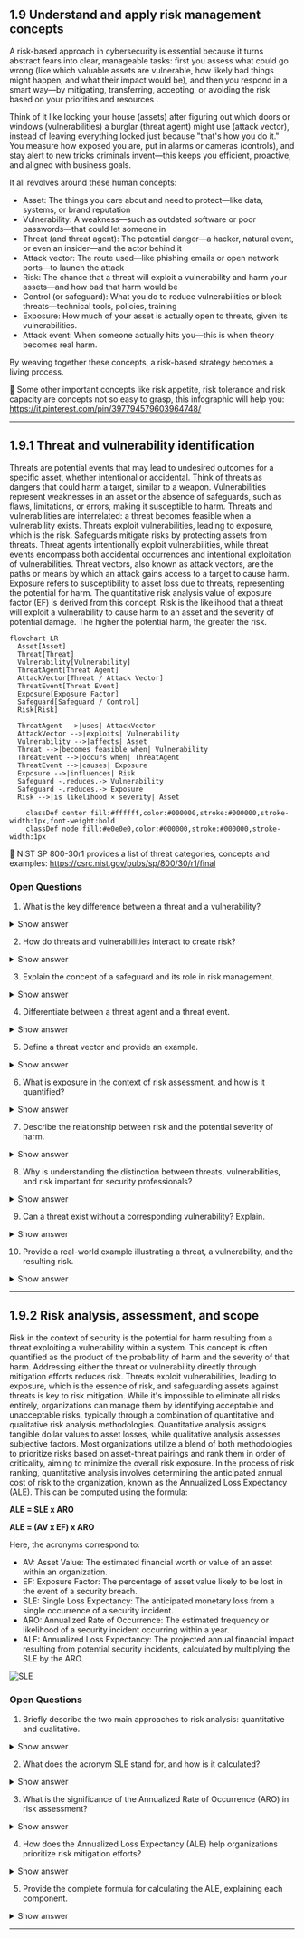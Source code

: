 ## 1.9 Understand and apply risk management concepts ##

A risk-based approach in cybersecurity is essential because it turns abstract fears into clear, manageable tasks: first you assess what could go wrong (like which valuable assets are vulnerable, how likely bad things might happen, and what their impact would be), and then you respond in a smart way—by mitigating, transferring, accepting, or avoiding the risk based on your priorities and resources .

Think of it like locking your house (assets) after figuring out which doors or windows (vulnerabilities) a burglar (threat agent) might use (attack vector), instead of leaving everything locked just because "that's how you do it." You measure how exposed you are, put in alarms or cameras (controls), and stay alert to new tricks criminals invent—this keeps you efficient, proactive, and aligned with business goals.

It all revolves around these human concepts:
- Asset: The things you care about and need to protect—like data, systems, or brand reputation 
- Vulnerability: A weakness—such as outdated software or poor passwords—that could let someone in 
- Threat (and threat agent): The potential danger—a hacker, natural event, or even an insider—and the actor behind it
- Attack vector: The route used—like phishing emails or open network ports—to launch the attack 
- Risk: The chance that a threat will exploit a vulnerability and harm your assets—and how bad that harm would be 
- Control (or safeguard): What you do to reduce vulnerabilities or block threats—technical tools, policies, training 
- Exposure: How much of your asset is actually open to threats, given its vulnerabilities.
- Attack event: When someone actually hits you—this is when theory becomes real harm.

By weaving together these concepts, a risk-based strategy becomes a living process.

:link: Some other important concepts like risk appetite, risk tolerance and risk capacity are concepts not so easy to grasp, this infographic will help you: https://it.pinterest.com/pin/397794579603964748/

---

## 1.9.1 Threat and vulnerability identification ##

Threats are potential events that may lead to undesired outcomes for a specific asset, whether intentional or accidental. Think of threats as dangers that could harm a target, similar to a weapon. Vulnerabilities represent weaknesses in an asset or the absence of safeguards, such as flaws, limitations, or errors, making it susceptible to harm.
Threats and vulnerabilities are interrelated: a threat becomes feasible when a vulnerability exists. Threats exploit vulnerabilities, leading to exposure, which is the risk. Safeguards mitigate risks by protecting assets from threats. Threat agents intentionally exploit vulnerabilities, while threat events encompass both accidental occurrences and intentional exploitation of vulnerabilities. Threat vectors, also known as attack vectors, are the paths or means by which an attack gains access to a target to cause harm.
Exposure refers to susceptibility to asset loss due to threats, representing the potential for harm. The quantitative risk analysis value of exposure factor (EF) is derived from this concept. Risk is the likelihood that a threat will exploit a vulnerability to cause harm to an asset and the severity of potential damage. The higher the potential harm, the greater the risk.

```mermaid
flowchart LR
  Asset[Asset]
  Threat[Threat]
  Vulnerability[Vulnerability]
  ThreatAgent[Threat Agent]
  AttackVector[Threat / Attack Vector]
  ThreatEvent[Threat Event]
  Exposure[Exposure Factor]
  Safeguard[Safeguard / Control]
  Risk[Risk]

  ThreatAgent -->|uses| AttackVector
  AttackVector -->|exploits| Vulnerability
  Vulnerability -->|affects| Asset
  Threat -->|becomes feasible when| Vulnerability
  ThreatEvent -->|occurs when| ThreatAgent
  ThreatEvent -->|causes| Exposure
  Exposure -->|influences| Risk
  Safeguard -.reduces.-> Vulnerability
  Safeguard -.reduces.-> Exposure
  Risk -->|is likelihood × severity| Asset

    classDef center fill:#ffffff,color:#000000,stroke:#000000,stroke-width:1px,font-weight:bold
    classDef node fill:#e0e0e0,color:#000000,stroke:#000000,stroke-width:1px
```

:link: NIST SP 800-30r1 provides a list of threat categories, concepts and examples: https://csrc.nist.gov/pubs/sp/800/30/r1/final

### Open Questions ###
1. What is the key difference between a threat and a vulnerability?
<details>
  <summary>Show answer</summary>
A threat is a potential event that could cause harm, while a vulnerability is a weakness that makes an asset susceptible to that harm.
</details>

2. How do threats and vulnerabilities interact to create risk?
<details>
  <summary>Show answer</summary>
Threats exploit existing vulnerabilities. When a threat successfully utilizes a vulnerability, it leads to risk, which is the likelihood of harm occurring.
</details>

3. Explain the concept of a safeguard and its role in risk management.
<details>
  <summary>Show answer</summary>
A safeguard is a protective measure that mitigates risk by reducing vulnerabilities or neutralizing threats. Examples include firewalls, security cameras, and data encryption.
</details>

4. Differentiate between a threat agent and a threat event.
<details>
  <summary>Show answer</summary>
A threat agent is an entity that intentionally exploits vulnerabilities, like a hacker or malicious software. A threat event encompasses both intentional actions by threat agents and accidental occurrences that could lead to harm.
</details>

5. Define a threat vector and provide an example.
<details>
  <summary>Show answer</summary>
A threat vector is the path or method used by a threat agent to gain access to a target. For instance, a phishing email could be a threat vector used to steal credentials.
</details>

6. What is exposure in the context of risk assessment, and how is it quantified?
<details>
  <summary>Show answer</summary>
Exposure refers to the potential for asset loss due to a threat. It represents the susceptibility to harm. The Exposure Factor (EF) is a quantitative value used in risk analysis to express this susceptibility.
</details>

7. Describe the relationship between risk and the potential severity of harm.
<details>
  <summary>Show answer</summary>
Risk is directly proportional to the potential severity of harm. A threat that can cause significant damage poses a higher risk than one with limited potential impact.
</details>

8. Why is understanding the distinction between threats, vulnerabilities, and risk important for security professionals?
<details>
  <summary>Show answer</summary>
Understanding these distinctions allows security professionals to accurately assess and prioritize risks, develop effective mitigation strategies, and allocate resources appropriately.
</details>

9. Can a threat exist without a corresponding vulnerability? Explain.
<details>
  <summary>Show answer</summary>
A threat can exist theoretically without a corresponding vulnerability. However, it cannot materialize or cause harm without a weakness to exploit.
</details>

10. Provide a real-world example illustrating a threat, a vulnerability, and the resulting risk.
<details>
  <summary>Show answer</summary>
Threat: A cybercriminal attempting to steal customer data. Vulnerability: A website with weak password security. Risk: The likelihood of the cybercriminal successfully exploiting the weak passwords to steal sensitive data.
</details>

---

## 1.9.2 Risk analysis, assessment, and scope ##

Risk in the context of security is the potential for harm resulting from a threat exploiting a vulnerability within a system. This concept is often quantified as the product of the probability of harm and the severity of that harm. Addressing either the threat or vulnerability directly through mitigation efforts reduces risk. Threats exploit vulnerabilities, leading to exposure, which is the essence of risk, and safeguarding assets against threats is key to risk mitigation. While it's impossible to eliminate all risks entirely, organizations can manage them by identifying acceptable and unacceptable risks, typically through a combination of quantitative and qualitative risk analysis methodologies. Quantitative analysis assigns tangible dollar values to asset losses, while qualitative analysis assesses subjective factors. Most organizations utilize a blend of both methodologies to prioritize risks based on asset-threat pairings and rank them in order of criticality, aiming to minimize the overall risk exposure.
In the process of risk ranking, quantitative analysis involves determining the anticipated annual cost of risk to the organization, known as the Annualized Loss Expectancy (ALE). This can be computed using the formula:

**ALE = SLE x ARO**

**ALE =  (AV x EF) x ARO**

Here, the acronyms correspond to:
- AV: Asset Value: The estimated financial worth or value of an asset within an organization.
- EF: Exposure Factor: The percentage of asset value likely to be lost in the event of a security breach.
- SLE: Single Loss Expectancy: The anticipated monetary loss from a single occurrence of a security incident.
- ARO: Annualized Rate of Occurrence: The estimated frequency or likelihood of a security incident occurring within a year.
- ALE: Annualized Loss Expectancy: The projected annual financial impact resulting from potential security incidents, calculated by multiplying the SLE by the ARO.

![SLE](https://github.com/user-attachments/assets/78b3be10-f144-4a84-8724-63307bdbe928)

### Open Questions ###

1. Briefly describe the two main approaches to risk analysis: quantitative and qualitative.
<details>
  <summary>Show answer</summary>
Quantitative risk analysis uses numerical data to determine the financial impact and probability of losses. Qualitative analysis considers subjective factors and the impact on intangible assets like reputation.
</details>

2. What does the acronym SLE stand for, and how is it calculated?
<details>
  <summary>Show answer</summary>
SLE stands for Single Loss Expectancy and represents the estimated monetary loss from a single security incident. It is calculated by multiplying the Asset Value (AV) by the Exposure Factor (EF): SLE = AV x EF.
</details>

3. What is the significance of the Annualized Rate of Occurrence (ARO) in risk assessment?
<details>
  <summary>Show answer</summary>
The Annualized Rate of Occurrence (ARO) is a crucial element in risk assessment because it estimates how frequently a particular security incident is expected to occur within a year.
</details>

4. How does the Annualized Loss Expectancy (ALE) help organizations prioritize risk mitigation efforts?
<details>
  <summary>Show answer</summary>
ALE (Annualized Loss Expectancy) helps organizations prioritize risk mitigation efforts by providing an estimated annual financial impact of potential security incidents. Higher ALE values indicate more critical risks requiring immediate attention.
</details>

5. Provide the complete formula for calculating the ALE, explaining each component.
<details>
  <summary>Show answer</summary>
The formula for calculating ALE is: ALE = SLE x ARO, where SLE is the Single Loss Expectancy and ARO is the Annualized Rate of Occurrence
</details>

---
